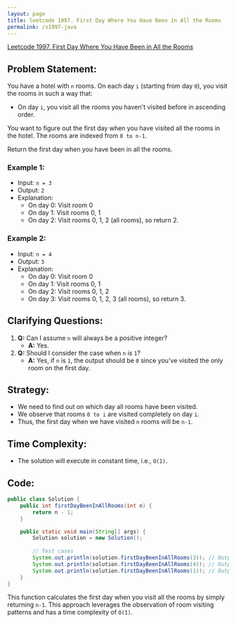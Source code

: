 ```yaml
---
layout: page
title: leetcode 1997. First Day Where You Have Been in All the Rooms
permalink: /s1997-java
---
```

[Leetcode 1997. First Day Where You Have Been in All the Rooms](https://algoadvance.github.io/algoadvance/l1997)
## Problem Statement:
You have a hotel with `n` rooms. On each day `i` (starting from day `0`), you visit the rooms in such a way that:
- On day `i`, you visit all the rooms you haven't visited before in ascending order.

You want to figure out the first day when you have visited all the rooms in the hotel. The rooms are indexed from `0 to n-1`.

Return the first day when you have been in all the rooms.

### Example 1:
- Input: `n = 3`
- Output: `2`
- Explanation:
  - On day 0: Visit room 0
  - On day 1: Visit rooms 0, 1
  - On day 2: Visit rooms 0, 1, 2 (all rooms), so return 2.

### Example 2:
- Input: `n = 4`
- Output: `3`
- Explanation:
  - On day 0: Visit room 0
  - On day 1: Visit rooms 0, 1
  - On day 2: Visit rooms 0, 1, 2
  - On day 3: Visit rooms 0, 1, 2, 3 (all rooms), so return 3.

## Clarifying Questions:
1. **Q:** Can I assume `n` will always be a positive integer?
   - **A:** Yes.
2. **Q:** Should I consider the case when `n` is `1`?
   - **A:** Yes, if `n` is `1`, the output should be `0` since you've visited the only room on the first day.

## Strategy:
- We need to find out on which day all rooms have been visited.
- We observe that rooms `0 to i` are visited completely on day `i`.
- Thus, the first day when we have visited `n` rooms will be `n-1`.

## Time Complexity:
- The solution will execute in constant time, i.e., `O(1)`.

## Code:
```java
public class Solution {
    public int firstDayBeenInAllRooms(int n) {
        return n - 1;
    }

    public static void main(String[] args) {
        Solution solution = new Solution();
        
        // Test cases
        System.out.println(solution.firstDayBeenInAllRooms(3)); // Output: 2
        System.out.println(solution.firstDayBeenInAllRooms(4)); // Output: 3
        System.out.println(solution.firstDayBeenInAllRooms(1)); // Output: 0
    }
}
```

This function calculates the first day when you visit all the rooms by simply returning `n-1`. This approach leverages the observation of room visiting patterns and has a time complexity of `O(1)`.